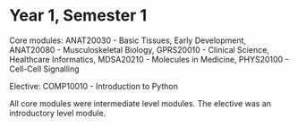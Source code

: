 # Year 1, Semester 1

Core modules: ANAT20030 - Basic Tissues, Early Development, ANAT20080 - Musculoskeletal Biology, GPRS20010 - Clinical Science, Healthcare Informatics, MDSA20210 - Molecules in Medicine, PHYS20100 - Cell-Cell Signalling

Elective: COMP10010 - Introduction to Python

All core modules were intermediate level modules. The elective was an introductory level module.
